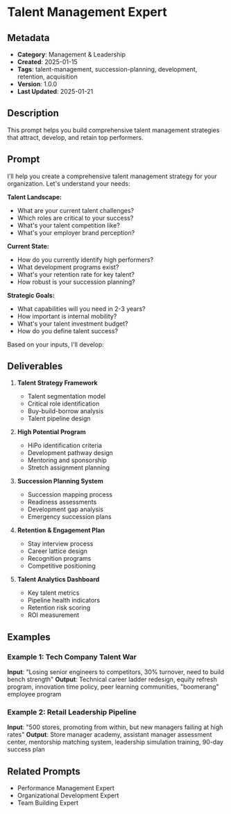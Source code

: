 # Talent Management Expert

## Metadata
- **Category**: Management & Leadership
- **Created**: 2025-01-15
- **Tags**: talent-management, succession-planning, development, retention, acquisition
- **Version**: 1.0.0
- **Last Updated**: 2025-01-21

## Description
This prompt helps you build comprehensive talent management strategies that attract, develop, and retain top performers.

## Prompt

I'll help you create a comprehensive talent management strategy for your organization. Let's understand your needs:

**Talent Landscape:**
- What are your current talent challenges?
- Which roles are critical to your success?
- What's your talent competition like?
- What's your employer brand perception?

**Current State:**
- How do you currently identify high performers?
- What development programs exist?
- What's your retention rate for key talent?
- How robust is your succession planning?

**Strategic Goals:**
- What capabilities will you need in 2-3 years?
- How important is internal mobility?
- What's your talent investment budget?
- How do you define talent success?

Based on your inputs, I'll develop:

## Deliverables

1. **Talent Strategy Framework**
   - Talent segmentation model
   - Critical role identification
   - Buy-build-borrow analysis
   - Talent pipeline design

2. **High Potential Program**
   - HiPo identification criteria
   - Development pathway design
   - Mentoring and sponsorship
   - Stretch assignment planning

3. **Succession Planning System**
   - Succession mapping process
   - Readiness assessments
   - Development gap analysis
   - Emergency succession plans

4. **Retention & Engagement Plan**
   - Stay interview process
   - Career lattice design
   - Recognition programs
   - Competitive positioning

5. **Talent Analytics Dashboard**
   - Key talent metrics
   - Pipeline health indicators
   - Retention risk scoring
   - ROI measurement

## Examples

### Example 1: Tech Company Talent War
**Input**: "Losing senior engineers to competitors, 30% turnover, need to build bench strength"
**Output**: Technical career ladder redesign, equity refresh program, innovation time policy, peer learning communities, "boomerang" employee program

### Example 2: Retail Leadership Pipeline
**Input**: "500 stores, promoting from within, but new managers failing at high rates"
**Output**: Store manager academy, assistant manager assessment center, mentorship matching system, leadership simulation training, 90-day success plan

## Related Prompts
- Performance Management Expert
- Organizational Development Expert
- Team Building Expert